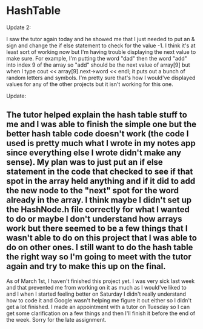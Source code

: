 # HashTable
Update 2:

I saw the tutor again today and he showed me that I just needed to put an & sign and change the if else statement to check for the value -1. I think it's at least sort of working now but I'm having trouble displaying the next value to make sure. For example, I'm putting the word "dad" then the word "add" into index 9 of the array so "add" should be the next value of array[9] but when I type cout << array[9].next->word << endl; it puts out a bunch of random letters and symbols. I'm pretty sure that's how I would've displayed values for any of the other projects but it isn't working for this one. 

Update:

The tutor helped explain the hash table stuff to me and I was able to finish the simple one but the better hash table code doesn't work (the code I used is pretty much what I wrote in my notes app since everything else I wrote didn't make any sense). My plan was to just put an if else statement in the code that checked to see if that spot in the array held anything and if it did to add the new node to the "next" spot for the word already in the array. I think maybe I didn't set up the HashNode.h file correctly for what I wanted to do or maybe I don't understand how arrays work but there seemed to be a few things that I wasn't able to do on this project that I was able to do on other ones. I still want to do the hash table the right way so I'm going to meet with the tutor again and try to make this up on the final.
-------------------------------------------------------------------------------------------------------------------------------------------------------------------------
As of March 1st, I haven't finished this project yet. I was very sick last week and that prevented me from working on it as much as I would've liked to and I when I started feeling better on Saturday I didn't really understand how to code it and Google wasn't helping me figure it out either so I didn't get a lot finished. I made an appointment with a tutor on Tuesday so I can get some clarification on a few things and then I'll finish it before the end of the week. Sorry for the late assignment.
